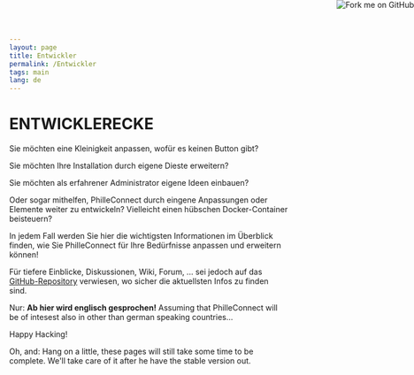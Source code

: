 ```yaml
---
layout: page
title: Entwickler
permalink: /Entwickler
tags: main
lang: de
---
```


# **ENTWICKLER**ECKE

Sie möchten eine Kleinigkeit anpassen, wofür es keinen Button gibt?

Sie möchten Ihre Installation durch eigene Dieste erweitern?

Sie möchten als erfahrener Administrator eigene Ideen einbauen?

Oder sogar mithelfen, PhilleConnect durch eingene Anpassungen oder Elemente weiter zu entwickeln? Vielleicht einen hübschen Docker-Container beisteuern?

In jedem Fall werden Sie hier die wichtigsten Informationen im Überblick finden, wie Sie PhilleConnect für Ihre Bedürfnisse anpassen und erweitern können!

Für tiefere Einblicke, Diskussionen, Wiki, Forum, ... sei jedoch auf das [GitHub-Repository](https://github.com/philleconnect/) verwiesen, wo sicher die aktuellsten Infos zu finden sind.

Nur: **Ab hier wird englisch gesprochen!** Assuming that PhilleConnect will be of intesest also in other than german speaking countries...

Happy Hacking!



Oh, and: Hang on a little, these pages will still take some time to be complete. We'll take care of it after he have the stable version out.


<a href="https://github.com/philleconnect"><img style="position: absolute; top: 0; right: 0; border: 0;" src="https://camo.githubusercontent.com/e7bbb0521b397edbd5fe43e7f760759336b5e05f/68747470733a2f2f73332e616d617a6f6e6177732e636f6d2f6769746875622f726962626f6e732f666f726b6d655f72696768745f677265656e5f3030373230302e706e67" alt="Fork me on GitHub" data-canonical-src="https://s3.amazonaws.com/github/ribbons/forkme_right_green_007200.png"></a>
